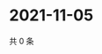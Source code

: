 # 2021-11-05

共 0 条

<!-- BEGIN WEIBO -->
<!-- 最后更新时间 Fri Nov 05 2021 00:16:52 GMT+0800 (China Standard Time) -->

<!-- END WEIBO -->
